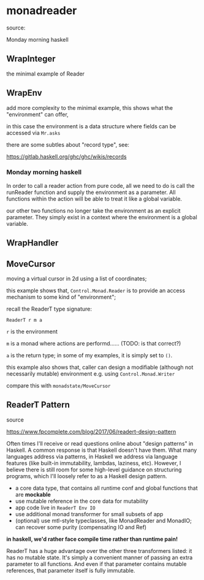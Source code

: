 # monadreader

source:

Monday morning haskell

## WrapInteger

the minimal example of Reader

## WrapEnv

add more complexity to the minimal example, this shows what the
"environment" can offer,

in this case the environment is a data structure where fields
can be accessed via `Mr.asks`

there are some subtles about "record type", see:

https://gitlab.haskell.org/ghc/ghc/wikis/records

### Monday morning haskell

In order to call a reader action from pure code, all we need to do
is call the runReader function and supply the environment as a parameter.
All functions within the action will be able to treat it like a
global variable.

our other two functions no longer take the environment as an explicit
parameter. They simply exist in a context where the environment is
a global variable.

## WrapHandler

## MoveCursor

moving a virtual cursor in 2d using a list of coordinates;

this example shows that, `Control.Monad.Reader` is to provide
an access mechanism to some kind of "environment";

recall the ReaderT type signature:

`ReaderT r m a`

`r` is the environment

`m` is a monad where actions are performd...... (TODO: is that correct?)

`a` is the return type; in some of my examples, it is simply set
to `()`.

this example also shows that,
caller can design a modifiable (although not necessarily mutable)
environment e.g. using `Control.Monad.Writer`

compare this with `monadstate/MoveCursor`

## ReaderT Pattern

source

https://www.fpcomplete.com/blog/2017/06/readert-design-pattern

Often times I'll receive or read questions online about "design
patterns" in Haskell. A common response is that Haskell doesn't
have them. What many languages address via patterns, in Haskell
we address via language features (like built-in immutability,
lambdas, laziness, etc). However, I believe there is still
room for some high-level guidance on structuring programs,
which I'll loosely refer to as a Haskell design pattern.

- a core data type, that contains all runtime conf and global
  functions that are **mockable**
- use mutable reference in the core data for mutability
- app code live in `ReaderT Env IO`
- use additional monad transformer for small subsets of app
- (optional) use mtl-style typeclasses, like MonadReader and
  MonadIO; can recover some purity (compensating IO and Ref)

**in haskell, we'd rather face compile time rather than runtime pain!**

ReaderT has a huge advantage over the other three transformers
listed: it has no mutable state. It's simply a convenient manner
of passing an extra parameter to all functions. And even if that
parameter contains mutable references, that parameter itself is
fully immutable.

